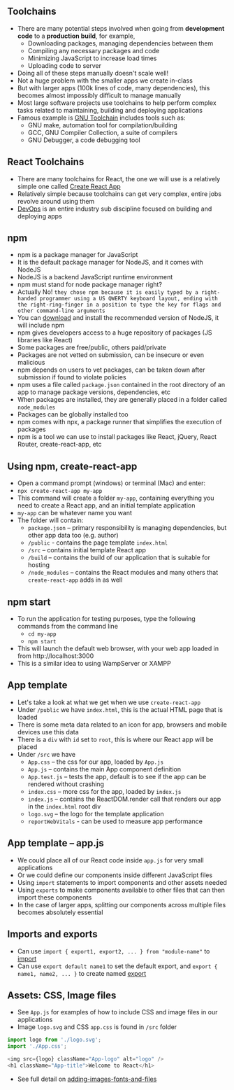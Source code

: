 ## Toolchains

- There are many potential steps involved when going from **development code**
  to a **production build**, for example,
  - Downloading packages, managing dependencies between them
  - Compiling any necessary packages and code
  - Minimizing JavaScript to increase load times
  - Uploading code to server
- Doing all of these steps manually doesn't scale well!
- Not a huge problem with the smaller apps we create in-class
- But with larger apps (100k lines of code, many dependencies), this becomes
  almost impossibly difficult to manage manually
- Most large software projects use toolchains to help perform complex tasks
  related to maintaining, building and deploying applications
- Famous example is [GNU Toolchain](https://en.wikipedia.org/wiki/GNU_toolchain)
  includes tools such as:
  - GNU make, automation tool for compilation/building
  - GCC, GNU Compiler Collection, a suite of compilers
  - GNU Debugger, a code debugging tool

## React Toolchains

- There are many toolchains for React, the one we will use is a relatively
  simple one called
  [Create React App](https://reactjs.org/docs/create-a-new-react-app.html#create-react-app)
- Relatively simple because toolchains can get very complex, entire jobs revolve
  around using them
- [DevOps](https://en.wikipedia.org/wiki/DevOps) is an entire industry sub
  discipline focused on building and deploying apps

## npm

- npm is a package manager for JavaScript
- It is the default package manager for NodeJS, and it comes with NodeJS
- NodeJS is a backend JavaScript runtime environment
- npm must stand for node package manager right?
- Actually No!
  `they chose npm because it is easily typed by a right-handed programmer using a US QWERTY keyboard layout, ending with the right-ring-finger in a position to type the key for flags and other command-line arguments`
- You can [download](https://nodejs.org/en) and install the recommended version
  of NodeJS, it will include npm
- npm gives developers access to a huge repository of packages (JS libraries
  like React)
- Some packages are free/public, others paid/private
- Packages are not vetted on submission, can be insecure or even malicious
- npm depends on users to vet packages, can be taken down after submission if
  found to violate policies
- npm uses a file called `package.json` contained in the root directory of an
  app to manage package versions, dependencies, etc
- When packages are installed, they are generally placed in a folder called
  `node_modules`
- Packages can be globally installed too
- npm comes with npx, a package runner that simplifies the execution of packages
- npm is a tool we can use to install packages like React, jQuery, React Router,
  create-react-app, etc

## Using npm, create-react-app

- Open a command prompt (windows) or terminal (Mac) and enter:
- `npx create-react-app my-app`
- This command will create a folder `my-app`, containing everything you need to
  create a React app, and an initial template application
- `my-app` can be whatever name you want
- The folder will contain:
  - `package.json` – primary responsibility is managing dependencies, but other
    app data too (e.g. author)
  - `/public` - contains the page template `index.html`
  - `/src` – contains initial template React app
  - `/build` – contains the build of our application that is suitable for
    hosting
  - `/node_modules` – contains the React modules and many others that
    `create-react-app` adds in as well

## npm start

- To run the application for testing purposes, type the following commands from
  the command line
  - `cd my-app`
  - `npm start`
- This will launch the default web browser, with your web app loaded in from
  http://localhost:3000
- This is a similar idea to using WampServer or XAMPP

## App template

- Let's take a look at what we get when we use `create-react-app`
- Under `/public` we have `index.html`, this is the actual HTML page that is
  loaded
- There is some meta data related to an icon for app, browsers and mobile
  devices use this data
- There is a `div` with `id` set to `root`, this is where our React app will be
  placed
- Under `/src` we have
  - `App.css` – the css for our app, loaded by `App.js`
  - `App.js` – contains the main App component definition
  - `App.test.js` – tests the app, default is to see if the app can be rendered
    without crashing
  - `index.css` – more css for the app, loaded by `index.js`
  - `index.js` – contains the ReactDOM.render call that renders our app in the
    `index.html` root div
  - `logo.svg` – the logo for the template application
  - `reportWebVitals` - can be used to measure app performance

## App template – app.js

- We could place all of our React code inside `app.js` for very small
  applications
- Or we could define our components inside different JavaScript files
- Using `import` statements to import components and other assets needed
- Using `exports` to make components available to other files that can then
  import these components
- In the case of larger apps, splitting our components across multiple files
  becomes absolutely essential

## Imports and exports

- Can use `import { export1, export2, ... } from "module-name"` to
  [import](https://developer.mozilla.org/en-US/docs/Web/JavaScript/Reference/Statements/import)
- Can use `export default name1` to set the default export, and
  `export { name1, name2, ... }` to create named
  [export](https://developer.mozilla.org/en-US/docs/Web/JavaScript/Reference/Statements/export)

## Assets: CSS, Image files

- See `App.js` for examples of how to include CSS and image files in our
  applications
- Image `logo.svg` and CSS `app.css` is found in `/src` folder

```js
import logo from './logo.svg';
import './App.css';

<img src={logo} className="App-logo" alt="logo" />
<h1 className="App-title">Welcome to React</h1>
```

- See full detail on
  [adding-images-fonts-and-files](https://github.com/facebook/create-react-app/blob/master/packages/react-scripts/template/README.md#adding-images-fonts-and-files)
